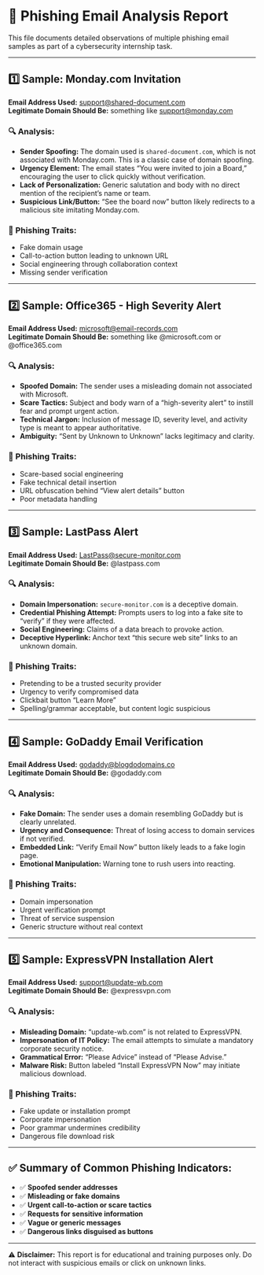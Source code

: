 
# 📄 Phishing Email Analysis Report

This file documents detailed observations of multiple phishing email samples as part of a cybersecurity internship task.

---

## 1️⃣ Sample: Monday.com Invitation

**Email Address Used:** support@shared-document.com  
**Legitimate Domain Should Be:** something like support@monday.com

### 🔍 Analysis:
- **Sender Spoofing:** The domain used is `shared-document.com`, which is not associated with Monday.com. This is a classic case of domain spoofing.
- **Urgency Element:** The email states “You were invited to join a Board,” encouraging the user to click quickly without verification.
- **Lack of Personalization:** Generic salutation and body with no direct mention of the recipient’s name or team.
- **Suspicious Link/Button:** “See the board now” button likely redirects to a malicious site imitating Monday.com.

### 🚩 Phishing Traits:
- Fake domain usage
- Call-to-action button leading to unknown URL
- Social engineering through collaboration context
- Missing sender verification

---

## 2️⃣ Sample: Office365 - High Severity Alert

**Email Address Used:** microsoft@email-records.com  
**Legitimate Domain Should Be:** something like @microsoft.com or @office365.com

### 🔍 Analysis:
- **Spoofed Domain:** The sender uses a misleading domain not associated with Microsoft.
- **Scare Tactics:** Subject and body warn of a “high-severity alert” to instill fear and prompt urgent action.
- **Technical Jargon:** Inclusion of message ID, severity level, and activity type is meant to appear authoritative.
- **Ambiguity:** “Sent by Unknown to Unknown” lacks legitimacy and clarity.

### 🚩 Phishing Traits:
- Scare-based social engineering
- Fake technical detail insertion
- URL obfuscation behind “View alert details” button
- Poor metadata handling

---

## 3️⃣ Sample: LastPass Alert

**Email Address Used:** LastPass@secure-monitor.com  
**Legitimate Domain Should Be:** @lastpass.com

### 🔍 Analysis:
- **Domain Impersonation:** `secure-monitor.com` is a deceptive domain.
- **Credential Phishing Attempt:** Prompts users to log into a fake site to “verify” if they were affected.
- **Social Engineering:** Claims of a data breach to provoke action.
- **Deceptive Hyperlink:** Anchor text “this secure web site” links to an unknown domain.

### 🚩 Phishing Traits:
- Pretending to be a trusted security provider
- Urgency to verify compromised data
- Clickbait button “Learn More”
- Spelling/grammar acceptable, but content logic suspicious

---

## 4️⃣ Sample: GoDaddy Email Verification

**Email Address Used:** godaddy@blogdodomains.co  
**Legitimate Domain Should Be:** @godaddy.com

### 🔍 Analysis:
- **Fake Domain:** The sender uses a domain resembling GoDaddy but is clearly unrelated.
- **Urgency and Consequence:** Threat of losing access to domain services if not verified.
- **Embedded Link:** “Verify Email Now” button likely leads to a fake login page.
- **Emotional Manipulation:** Warning tone to rush users into reacting.

### 🚩 Phishing Traits:
- Domain impersonation
- Urgent verification prompt
- Threat of service suspension
- Generic structure without real context

---

## 5️⃣ Sample: ExpressVPN Installation Alert

**Email Address Used:** support@update-wb.com  
**Legitimate Domain Should Be:** @expressvpn.com

### 🔍 Analysis:
- **Misleading Domain:** “update-wb.com” is not related to ExpressVPN.
- **Impersonation of IT Policy:** The email attempts to simulate a mandatory corporate security notice.
- **Grammatical Error:** “Please Advice” instead of “Please Advise.”
- **Malware Risk:** Button labeled “Install ExpressVPN Now” may initiate malicious download.

### 🚩 Phishing Traits:
- Fake update or installation prompt
- Corporate impersonation
- Poor grammar undermines credibility
- Dangerous file download risk

---

## ✅ Summary of Common Phishing Indicators:

- ✅ **Spoofed sender addresses**
- ✅ **Misleading or fake domains**
- ✅ **Urgent call-to-action or scare tactics**
- ✅ **Requests for sensitive information**
- ✅ **Vague or generic messages**
- ✅ **Dangerous links disguised as buttons**

---

⚠️ **Disclaimer:** This report is for educational and training purposes only. Do not interact with suspicious emails or click on unknown links.
